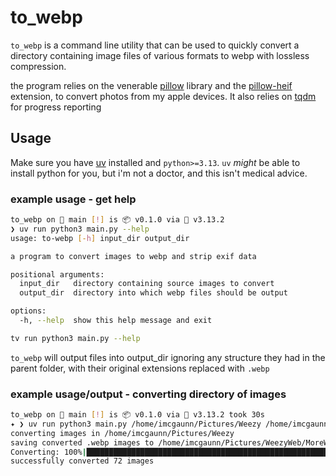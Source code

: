 # to_webp

`to_webp` is a command line utility that can be used to quickly convert a
directory containing image files of various formats to webp with lossless
compression.

the program relies on the venerable [pillow](https://pillow.readthedocs.io/en/stable/) library and
the [pillow-heif](https://pillow-heif.readthedocs.io/en/latest/) extension,
to convert photos from my apple devices. It also relies on
[tqdm](https://github.com/tqdm/tqdm) for progress reporting

## Usage

Make sure you have [uv](https://github.com/astral-sh/uv) installed and
`python>=3.13`. `uv` _might_ be able to install python for you, but i'm not a
doctor, and this isn't medical advice.

### example usage - get help

```bash
to_webp on  main [!] is 📦 v0.1.0 via 🐍 v3.13.2
❯ uv run python3 main.py --help
usage: to-webp [-h] input_dir output_dir

a program to convert images to webp and strip exif data

positional arguments:
  input_dir   directory containing source images to convert
  output_dir  directory into which webp files should be output

options:
  -h, --help  show this help message and exit

tv run python3 main.py --help
```

`to_webp` will output files into output_dir ignoring any structure they had in the
parent folder, with their original extensions replaced with `.webp`

### example usage/output - converting directory of images

```bash
to_webp on  main [!] is 📦 v0.1.0 via 🐍 v3.13.2 took 30s
✦ ❯ uv run python3 main.py /home/imcgaunn/Pictures/Weezy /home/imcgaunn/Pictures/WeezyWeb/MoreWeezyWeb
converting images in /home/imcgaunn/Pictures/Weezy
saving converted .webp images to /home/imcgaunn/Pictures/WeezyWeb/MoreWeezyWeb
Converting: 100%|█████████████████████████████████████████████████████████████████████████████████████████████████████████████████████████| 72/72 [00:34<00:00,  2.10it/s]
successfully converted 72 images

```
